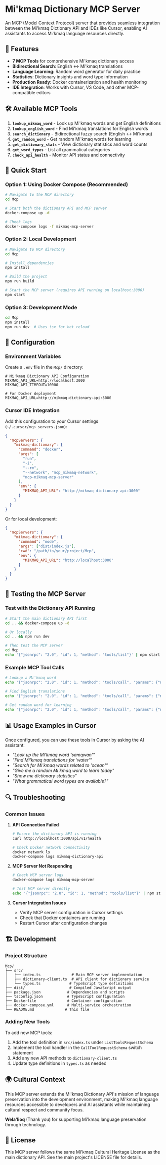 # Mi'kmaq Dictionary MCP Server

An MCP (Model Context Protocol) server that provides seamless integration between the Mi'kmaq Dictionary API and IDEs like Cursor, enabling AI assistants to access Mi'kmaq language resources directly.

## 🌟 Features

- **7 MCP Tools** for comprehensive Mi'kmaq dictionary access
- **Bidirectional Search**: English ↔ Mi'kmaq translations
- **Language Learning**: Random word generator for daily practice
- **Statistics**: Dictionary insights and word type information
- **Production Ready**: Docker containerization and health monitoring
- **IDE Integration**: Works with Cursor, VS Code, and other MCP-compatible editors

## 🛠️ Available MCP Tools

1. **`lookup_mikmaq_word`** - Look up Mi'kmaq words and get English definitions
2. **`lookup_english_word`** - Find Mi'kmaq translations for English words
3. **`search_dictionary`** - Bidirectional fuzzy search (English ↔ Mi'kmaq)
4. **`get_random_word`** - Get random Mi'kmaq words for learning
5. **`get_dictionary_stats`** - View dictionary statistics and word counts
6. **`get_word_types`** - List all grammatical categories
7. **`check_api_health`** - Monitor API status and connectivity

## 🚀 Quick Start

### Option 1: Using Docker Compose (Recommended)

```bash
# Navigate to the MCP directory
cd Mcp

# Start both the dictionary API and MCP server
docker-compose up -d

# Check logs
docker-compose logs -f mikmaq-mcp-server
```

### Option 2: Local Development

```bash
# Navigate to MCP directory
cd Mcp

# Install dependencies
npm install

# Build the project
npm run build

# Start the MCP server (requires API running on localhost:3000)
npm start
```

### Option 3: Development Mode

```bash
cd Mcp
npm install
npm run dev  # Uses tsx for hot reload
```

## 🔧 Configuration

### Environment Variables

Create a `.env` file in the `Mcp/` directory:

```env
# Mi'kmaq Dictionary API Configuration
MIKMAQ_API_URL=http://localhost:3000
MIKMAQ_API_TIMEOUT=10000

# For Docker deployment
MIKMAQ_API_URL=http://mikmaq-dictionary-api:3000
```

### Cursor IDE Integration

Add this configuration to your Cursor settings (`~/.cursor/mcp_servers.json`):

```json
{
  "mcpServers": {
    "mikmaq-dictionary": {
      "command": "docker",
      "args": [
        "run",
        "-i",
        "--rm",
        "--network", "mcp_mikmaq-network",
        "mcp-mikmaq-mcp-server"
      ],
      "env": {
        "MIKMAQ_API_URL": "http://mikmaq-dictionary-api:3000"
      }
    }
  }
}
```

Or for local development:

```json
{
  "mcpServers": {
    "mikmaq-dictionary": {
      "command": "node",
      "args": ["dist/index.js"],
      "cwd": "/path/to/your/project/Mcp",
      "env": {
        "MIKMAQ_API_URL": "http://localhost:3000"
      }
    }
  }
}
```

## 🧪 Testing the MCP Server

### Test with the Dictionary API Running

```bash
# Start the main dictionary API first
cd .. && docker-compose up -d

# Or locally
cd .. && npm run dev

# Then test the MCP server
cd Mcp
echo '{"jsonrpc": "2.0", "id": 1, "method": "tools/list"}' | npm start
```

### Example MCP Tool Calls

```bash
# Lookup a Mi'kmaq word
echo '{"jsonrpc": "2.0", "id": 1, "method": "tools/call", "params": {"name": "lookup_mikmaq_word", "arguments": {"word": "samqwan"}}}' | npm start

# Find English translations
echo '{"jsonrpc": "2.0", "id": 1, "method": "tools/call", "params": {"name": "lookup_english_word", "arguments": {"word": "water"}}}' | npm start

# Get random word for learning
echo '{"jsonrpc": "2.0", "id": 1, "method": "tools/call", "params": {"name": "get_random_word", "arguments": {}}}' | npm start
```

## 📊 Usage Examples in Cursor

Once configured, you can use these tools in Cursor by asking the AI assistant:

- *"Look up the Mi'kmaq word 'samqwan'"*
- *"Find Mi'kmaq translations for 'water'"*
- *"Search for Mi'kmaq words related to 'ocean'"*
- *"Give me a random Mi'kmaq word to learn today"*
- *"Show me dictionary statistics"*
- *"What grammatical word types are available?"*

## 🔍 Troubleshooting

### Common Issues

1. **API Connection Failed**
   ```bash
   # Ensure the dictionary API is running
   curl http://localhost:3000/api/v1/health
   
   # Check Docker network connectivity
   docker network ls
   docker-compose logs mikmaq-dictionary-api
   ```

2. **MCP Server Not Responding**
   ```bash
   # Check MCP server logs
   docker-compose logs mikmaq-mcp-server
   
   # Test MCP server directly
   echo '{"jsonrpc": "2.0", "id": 1, "method": "tools/list"}' | npm start
   ```

3. **Cursor Integration Issues**
   - Verify MCP server configuration in Cursor settings
   - Check that Docker containers are running
   - Restart Cursor after configuration changes

## 🏗️ Development

### Project Structure

```
Mcp/
├── src/
│   ├── index.ts              # Main MCP server implementation
│   ├── dictionary-client.ts  # API client for dictionary service
│   └── types.ts             # TypeScript type definitions
├── dist/                    # Compiled JavaScript output
├── package.json            # Dependencies and scripts
├── tsconfig.json           # TypeScript configuration
├── Dockerfile              # Container configuration
├── docker-compose.yml      # Multi-service orchestration
└── README.md              # This file
```

### Adding New Tools

To add new MCP tools:

1. Add the tool definition in `src/index.ts` under `ListToolsRequestSchema`
2. Implement the tool handler in the `CallToolRequestSchema` switch statement
3. Add any new API methods to `dictionary-client.ts`
4. Update type definitions in `types.ts` as needed

## 🌍 Cultural Context

This MCP server extends the Mi'kmaq Dictionary API's mission of language preservation into the development environment, making Mi'kmaq language resources accessible to developers and AI assistants while maintaining cultural respect and community focus.

**Wela'lioq** (Thank you) for supporting Mi'kmaq language preservation through technology.

## 📄 License

This MCP server follows the same Mi'kmaq Cultural Heritage License as the main dictionary API. See the main project's LICENSE file for details.
